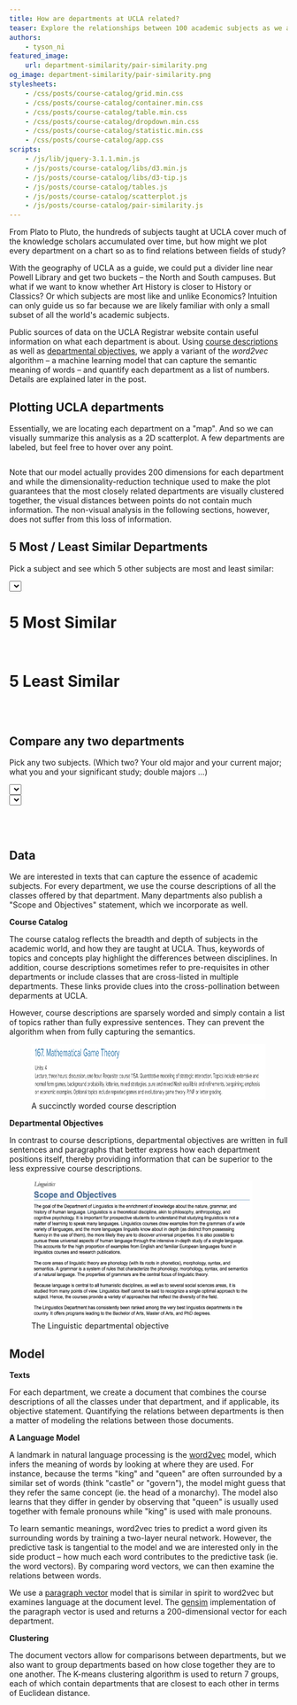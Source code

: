 ```yaml
---
title: How are departments at UCLA related?
teaser: Explore the relationships between 100 academic subjects as we apply natural language algorithms to "read" from course descriptions.  
authors:
    - tyson_ni
featured_image:
    url: department-similarity/pair-similarity.png
og_image: department-similarity/pair-similarity.png
stylesheets:
    - /css/posts/course-catalog/grid.min.css
    - /css/posts/course-catalog/container.min.css
    - /css/posts/course-catalog/table.min.css
    - /css/posts/course-catalog/dropdown.min.css
    - /css/posts/course-catalog/statistic.min.css
    - /css/posts/course-catalog/app.css
scripts:
    - /js/lib/jquery-3.1.1.min.js
    - /js/posts/course-catalog/libs/d3.min.js
    - /js/posts/course-catalog/libs/d3-tip.js
    - /js/posts/course-catalog/tables.js
    - /js/posts/course-catalog/scatterplot.js
    - /js/posts/course-catalog/pair-similarity.js
---
```

 
From Plato to Pluto, the hundreds of subjects taught at UCLA cover much of the knowledge scholars accumulated over time, but how might we plot every department on a chart so as to find relations between fields of study? 

With the geography of UCLA as a guide, we could put a divider line near Powell Library and get two buckets – the North and South campuses. But what if we want to know whether Art History is closer to History or Classics? Or which subjects are most like and unlike Economics? Intuition can only guide us so far because we are likely familiar with only a small subset of all the world's academic subjects.

Public sources of data on the UCLA Registrar website contain useful information on what each department is about. Using [course descriptions](http://www.registrar.ucla.edu/Academics/Course-Descriptions) as well as [departmental objectives](http://catalog.registrar.ucla.edu/ucla-cat2016-224.html), we apply a variant of the *word2vec* algorithm – a machine learning model that can capture the semantic meaning of words – and quantify each department as a list of numbers. Details are explained later in the post. 

## Plotting UCLA departments

Essentially, we are locating each department on a "map". And so we can visually summarize this analysis as a 2D scatterplot. A few departments are labeled, but feel free to hover over any point.

  <div class='ui grid centered' id='scatterplot-wrapper'>
      <div class='twelve wide column' id='scatterplot'>
      </div>
  </div>

Note that our model actually provides 200 dimensions for each department and while the dimensionality-reduction technique used to make the plot guarantees that the most closely related departments are visually clustered together, the visual distances between points do not contain much information. The non-visual analysis in the following sections, however, does not suffer from this loss of information.
<br>

## 5 Most / Least Similar Departments

Pick a subject and see which 5 other subjects are most and least similar:

<select class="ui search selection dropdown" id="pick-subject">
</select>

<br>

<div class="ui equal width center aligned grid" id='similar-tables-wrapper'>
  <div class='row'>
    <div class='column'>
      <h1>5 Most Similar</h1>
      <table class='ui celled table' id='most-similar-table'>
      </table>
    </div>
    <div class='column'>
      <h1>5 Least Similar</h1>
      <table class='ui celled table' id='least-similar-table'>
      </table>
    </div>
  </div>
</div>

<br>

## Compare any two departments

Pick any two subjects. (Which two? Your old major and your current major; what you and your significant study; double majors ...)

<div class='ui grid centered'>
  <div class='row'>
    <select class="ui search selection dropdown" id="pick-subject1"></select>
  </div>
  <div class='row'>
    <select class="ui search selection dropdown" id="pick-subject2"></select>
  </div>
</div>

<div class='ui grid centered statistics'>
  <div class='blue statistic'>
    <div id='pair-similarity-score' class='value'></div>
    <div id='pair-similarity-label' class='label'></div>
  </div>
</div>

<br><br>

## Data

We are interested in texts that can capture the essence of academic subjects. For every department, we use the course descriptions of all the classes offered by that department. Many departments also publish a "Scope and Objectives" statement, which we incorporate as well.

**Course Catalog**

The course catalog reflects the breadth and depth of subjects in the academic world, and how they are taught at UCLA. Thus, keywords of topics and concepts play highlight the differences between disciplines. In addition, course descriptions sometimes refer to pre-requisites in other departments or include classes that are cross-listed in multiple departments. These links provide clues into the cross-pollination between deparments at UCLA. 

However, course descriptions are sparsely worded and simply contain a list of topics rather than fully expressive sentences. They can prevent the algorithm when from fully capturing the semantics.

<figure>
  <img src="/img/posts/department-similarity/math-course-description.png" height="100px" width="630px" />
  <figcaption>A succinctly worded course description</figcaption>
</figure>

**Departmental Objectives**

In contrast to course descriptions, departmental objectives are written in full sentences and paragraphs that better express how each department positions itself, thereby providing information that can be superior to the less expressive course descriptions.

<figure>
  <img src="/img/posts/department-similarity/linguistic-objective.png" height="250px" width="400px" />
  <figcaption>The Linguistic departmental objective</figcaption>
</figure>


## Model

**Texts**

For each department, we create a document that combines the course descriptions of all the classes under that department, and if applicable, its objective statement. Quantifying the relations between departments is then a matter of modeling the relations between those documents.

**A Language Model**

A landmark in natural language processing is the [word2vec](https://www.tensorflow.org/tutorials/word2vec) model, which  infers the meaning of words by looking at where they are used. For instance, because the terms "king" and "queen" are often surrounded by a similar set of words (think "castle" or "govern"), the model might guess that they refer the same concept (ie. the head of a monarchy). The model also learns that they differ in gender by observing that "queen" is usually used together with female pronouns while "king" is used with male pronouns. 

To learn semantic meanings, word2vec tries to predict a word given its surrounding words by training a two-layer neural network. However, the predictive task is tangential to the model and we are interested only in the side product – how much each word contributes to the predictive task (ie. the word vectors). By comparing word vectors, we can then examine the relations between words.

We use a [paragraph vector](https://cs.stanford.edu/~quocle/paragraph_vector.pdf) model that is similar in spirit to word2vec but examines language at the document level. The [gensim](https://radimrehurek.com/gensim/models/doc2vec.html) implementation of the paragraph vector is used and returns a 200-dimensional vector for each department.

**Clustering**

The document vectors allow for comparisons between departments, but we also want to group departments based on how close together they are to one another. The K-means clustering algorithm is used to return 7 groups, each of which contain departments that are closest to each other in terms of Euclidean distance.

